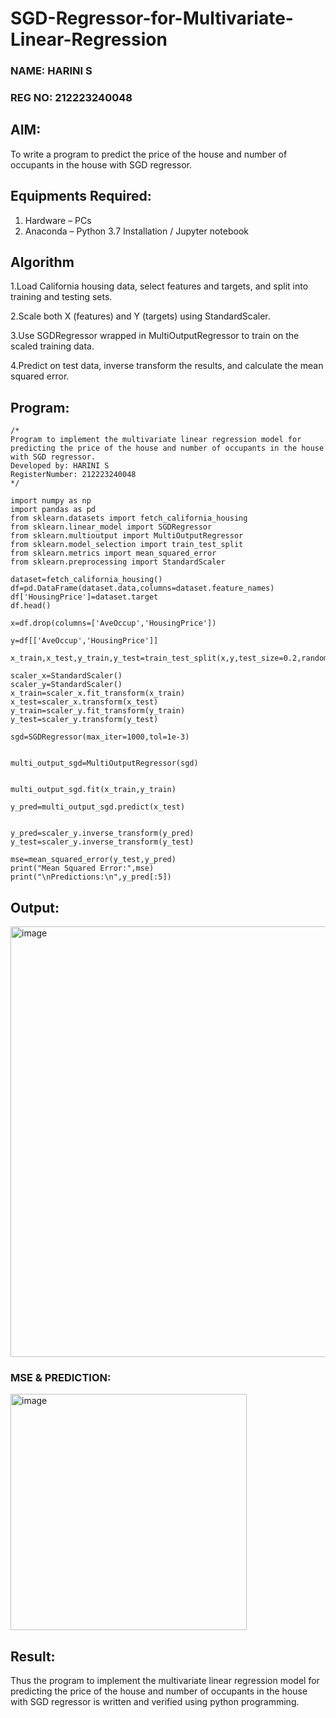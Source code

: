 # SGD-Regressor-for-Multivariate-Linear-Regression
### NAME: HARINI S
### REG NO: 212223240048

## AIM:
To write a program to predict the price of the house and number of occupants in the house with SGD regressor.

## Equipments Required:
1. Hardware – PCs
2. Anaconda – Python 3.7 Installation / Jupyter notebook

## Algorithm
1.Load California housing data, select features and targets, and split into training and testing sets.

2.Scale both X (features) and Y (targets) using StandardScaler.

3.Use SGDRegressor wrapped in MultiOutputRegressor to train on the scaled training data.

4.Predict on test data, inverse transform the results, and calculate the mean squared error. 

## Program:
```
/*
Program to implement the multivariate linear regression model for predicting the price of the house and number of occupants in the house with SGD regressor.
Developed by: HARINI S
RegisterNumber: 212223240048 
*/
```
```
import numpy as np
import pandas as pd
from sklearn.datasets import fetch_california_housing
from sklearn.linear_model import SGDRegressor
from sklearn.multioutput import MultiOutputRegressor
from sklearn.model_selection import train_test_split
from sklearn.metrics import mean_squared_error
from sklearn.preprocessing import StandardScaler

dataset=fetch_california_housing()
df=pd.DataFrame(dataset.data,columns=dataset.feature_names)
df['HousingPrice']=dataset.target
df.head()

x=df.drop(columns=['AveOccup','HousingPrice'])

y=df[['AveOccup','HousingPrice']]

x_train,x_test,y_train,y_test=train_test_split(x,y,test_size=0.2,random_state=42)

scaler_x=StandardScaler()
scaler_y=StandardScaler()
x_train=scaler_x.fit_transform(x_train)
x_test=scaler_x.transform(x_test)
y_train=scaler_y.fit_transform(y_train)
y_test=scaler_y.transform(y_test)

sgd=SGDRegressor(max_iter=1000,tol=1e-3)


multi_output_sgd=MultiOutputRegressor(sgd)


multi_output_sgd.fit(x_train,y_train)

y_pred=multi_output_sgd.predict(x_test)


y_pred=scaler_y.inverse_transform(y_pred)
y_test=scaler_y.inverse_transform(y_test)

mse=mean_squared_error(y_test,y_pred)
print("Mean Squared Error:",mse)
print("\nPredictions:\n",y_pred[:5])
```

## Output:
<img width="689" alt="image" src="https://github.com/user-attachments/assets/6863b3ec-e21d-4dea-bbc7-b62f6d22345e" />

### MSE & PREDICTION:
<img width="378" alt="image" src="https://github.com/user-attachments/assets/4efad5c6-2275-4397-9f06-d5be06b743b8" />



## Result:
Thus the program to implement the multivariate linear regression model for predicting the price of the house and number of occupants in the house with SGD regressor is written and verified using python programming.
